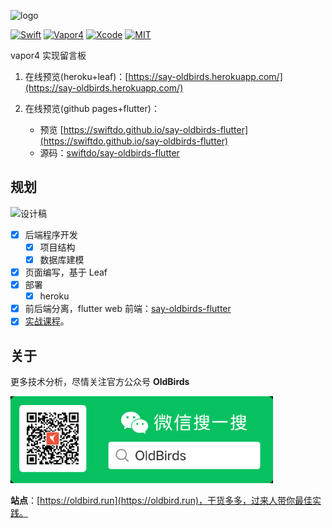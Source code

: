 
![logo](http://blog.loveli.site/2020-08-23-logo.png)

[![Swift](https://img.shields.io/badge/Swift-5.2-orange.svg)](https://swift.org)
[![Vapor4](https://img.shields.io/badge/Vapor-4-F6CBCA.svg)](https://github.com/vapor/vapor)
[![Xcode](https://img.shields.io/badge/Xcode-11.6-blue.svg)](https://developer.apple.com/xcode)
[![MIT](https://img.shields.io/badge/licenses-MIT-red.svg)](https://opensource.org/licenses/MIT)

vapor4 实现留言板

1. 在线预览(heroku+leaf)：[https://say-oldbirds.herokuapp.com/](https://say-oldbirds.herokuapp.com/)

2. 在线预览(github pages+flutter)：
   * 预览 [https://swiftdo.github.io/say-oldbirds-flutter](https://swiftdo.github.io/say-oldbirds-flutter)
   * 源码：[swiftdo/say-oldbirds-flutter](https://github.com/swiftdo/say-oldbirds-flutter)

## 规划

![设计稿](http://blog.loveli.site/2020-08-26-landscape22.png)

* [x] 后端程序开发
  * [x] 项目结构
  * [x] 数据库建模
* [x] 页面编写，基于 Leaf
* [x] 部署
  * [x] heroku
* [x] 前后端分离，flutter web 前端：[say-oldbirds-flutter](https://swiftdo.github.io/say-oldbirds-flutter)
* [x] [实战课程](https://oldbird.run/swift/vapor/t6-say-oldbirds.html)。

## 关于

更多技术分析，尽情关注官方公众号 **OldBirds**

<img src="https://github.com/swiftdo/swiftdo.github.io/blob/master/wechat.png" width="420" />

**站点**：[https://oldbird.run](https://oldbird.run)，干货多多，过来人带你最佳实践。

